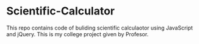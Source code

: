# Scientific-Calculator
This repo contains code of buliding scientific calculaotor using JavaScript and jQuery.
This is my college project given by Profesor.
